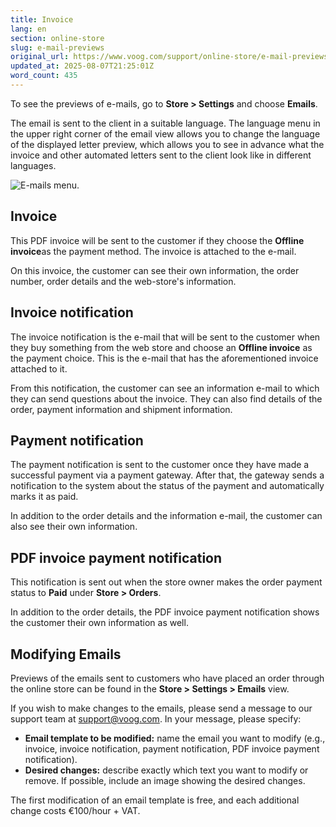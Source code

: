 ```yaml
---
title: Invoice
lang: en
section: online-store
slug: e-mail-previews
original_url: https://www.voog.com/support/online-store/e-mail-previews
updated_at: 2025-08-07T21:25:01Z
word_count: 435
---
```

To see the previews of e-mails, go to **Store > Settings** and choose **Emails**.

The email is sent to the client in a suitable language. The language menu in the upper right corner of the email view allows you to change the language of the displayed letter preview, which allows you to see in advance what the invoice and other automated letters sent to the client look like in different languages.

![E-mails menu.](https://media.voog.com/0000/0036/2183/photos/e-mails-en_block.png "E-mails menu.")

## Invoice

This PDF invoice will be sent to the customer if they choose the **Offline invoice**as the payment method. The invoice is attached to the e-mail.   
  
On this invoice, the customer can see their own information, the order number, order details and the web-store's information.

## Invoice notification

The invoice notification is the e-mail that will be sent to the customer when they buy something from the web store and choose an **Offline invoice** as the payment choice. This is the e-mail that has the aforementioned invoice attached to it.  
  
From this notification, the customer can see an information e-mail to which they can send questions about the invoice. They can also find details of the order, payment information and shipment information.

## Payment notification

The payment notification is sent to the customer once they have made a successful payment via a payment gateway. After that, the gateway sends a notification to the system about the status of the payment and automatically marks it as paid.  
  
In addition to the order details and the information e-mail, the customer can also see their own information.

## PDF invoice payment notification

This notification is sent out when the store owner makes the order payment status to **Paid** under **Store > Orders**.  
  
In addition to the order details, the PDF invoice payment notification shows the customer their own information as well.

## **Modifying Emails**

Previews of the emails sent to customers who have placed an order through the online store can be found in the **Store > Settings > Emails** view.  
  
 If you wish to make changes to the emails, please send a message to our support team at support@voog.com. In your message, please specify:  
  

- **Email template to be modified:** name the email you want to modify (e.g., invoice, invoice notification, payment notification, PDF invoice payment notification).
- **Desired changes:** describe exactly which text you want to modify or remove. If possible, include an image showing the desired changes.

The first modification of an email template is free, and each additional change costs €100/hour + VAT.
